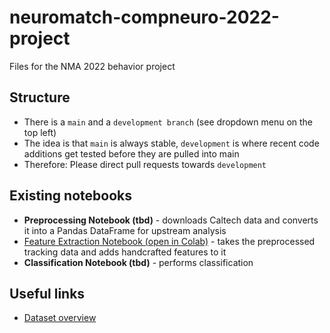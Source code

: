 # neuromatch-compneuro-2022-project
Files for the NMA 2022 behavior project

## Structure 
* There is a `main` and a `development branch` (see dropdown menu on the top left)
* The idea is that `main` is always stable, `development` is where recent code additions get tested before they are pulled into main
* Therefore: Please direct pull requests towards `development`

## Existing notebooks
* **Preprocessing Notebook (tbd)** - downloads Caltech data and converts it into a Pandas 
DataFrame for upstream analysis
* [Feature Extraction Notebook (open in Colab)](https://colab.research.google.com/github/ffvoigt/neuromatch-compneuro-2022-project/blob/main/playground/Feature_Extraction_NM2022_Sfenj1.ipynb) - takes 
the preprocessed tracking data and adds handcrafted features to it
* **Classification Notebook (tbd)** - performs classification
 
## Useful links
* [Dataset overview](https://sites.google.com/view/computational-behavior/our-datasets/calms21-dataset)